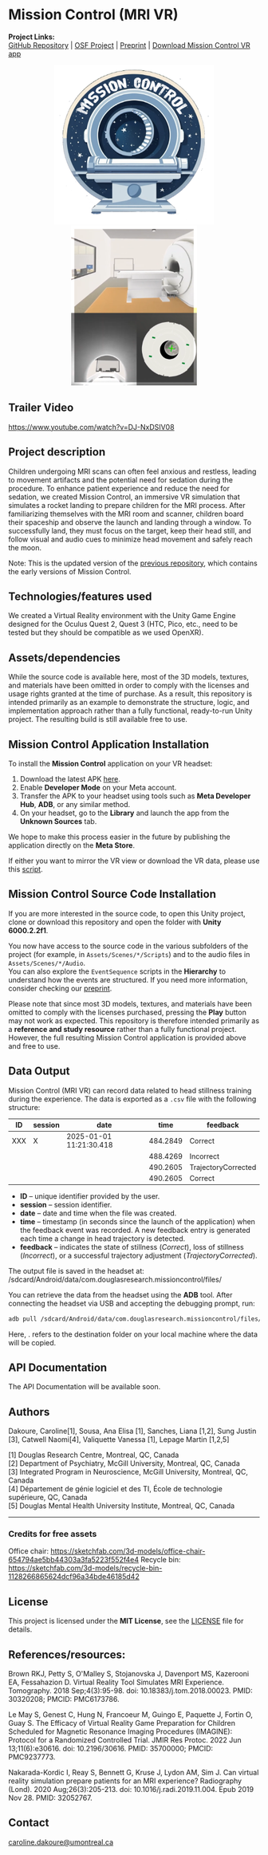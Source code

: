 # Mission Control (MRI VR)
**Project Links:**  
[GitHub Repository](https://github.com/CRISPGroup/Mission-Control-MRI-VR/) | [OSF Project](https://doi.org/10.17605/OSF.IO/NT4GX) | [Preprint](https://osf.io/preprints/psyarxiv/v8fhu) | [Download Mission Control VR app](https://github.com/CRISPGroup/Mission-Control-MRI-VR/releases)

<div align="center">
<img height="320px" src="https://raw.githubusercontent.com/CRISPGroup/Mission-Control-MRI-VR/refs/heads/main/Submission/mission-control-logo.png">
    <img height="320px" src="https://raw.githubusercontent.com/CRISPGroup/Mission-Control-MRI-VR/refs/heads/main/Submission/MRIVR.png">
</div>

## Trailer Video
https://www.youtube.com/watch?v=DJ-NxDSIV08

## Project description
Children undergoing MRI scans can often feel anxious and restless, leading to movement artifacts and the potential need for sedation during the procedure. To enhance patient experience and reduce the need for sedation, we created Mission Control, an immersive VR simulation that simulates a rocket landing to prepare children for the MRI process. After familiarizing themselves with the MRI room and scanner, children board their spaceship and observe the launch and landing through a window. To successfully land, they must focus on the target, keep their head still, and follow visual and audio cues to minimize head movement and safely reach the moon.

Note: This is the updated version of the [previous repository](https://github.com/J-Scan/MRIExperience), which contains the early versions of Mission Control.

## Technologies/features used
We created a Virtual Reality environment with the Unity Game Engine designed for the Oculus Quest 2, Quest 3 (HTC, Pico, etc., need to be tested but they should be compatible as we used OpenXR).

## Assets/dependencies
While the source code is available here, most of the 3D models, textures, and materials have been omitted in order to comply with the licenses and usage rights granted at the time of purchase. As a result, this repository is intended primarily as an example to demonstrate the structure, logic, and implementation approach rather than a fully functional, ready-to-run Unity project. The resulting build is still available free to use.

## Mission Control Application Installation
To install the **Mission Control** application on your VR headset:

1. Download the latest APK [here](https://github.com/CRISPGroup/Mission-Control-MRI-VR/releases).
2. Enable **Developer Mode** on your Meta account.
3. Transfer the APK to your headset using tools such as **Meta Developer Hub**, **ADB**, or any similar method.
4. On your headset, go to the **Library** and launch the app from the **Unknown Sources** tab.

We hope to make this process easier in the future by publishing the application directly on the **Meta Store**.

If either you want to mirror the VR view or download the VR data, please use this [script](https://github.com/carodak/missioncontrol-view-mirrorer).

## Mission Control Source Code Installation
If you are more interested in the source code, to open this Unity project, clone or download this repository and open the folder with **Unity 6000.2.2f1**.

You now have access to the source code in the various subfolders of the project (for example, in `Assets/Scenes/*/Scripts`) and to the audio files in `Assets/Scenes/*/Audio`.  
You can also explore the `EventSequence` scripts in the **Hierarchy** to understand how the events are structured. If you need more information, consider checking our [preprint]().

Please note that since most 3D models, textures, and materials have been omitted to comply with the licenses purchased, pressing the **Play** button may not work as expected. This repository is therefore intended primarily as a **reference and study resource** rather than a fully functional project. However, the full resulting Mission Control application is provided above and free to use.

## Data Output

Mission Control (MRI VR) can record data related to head stillness training during the experience. The data is exported as a `.csv` file with the following structure:

| ID       | session  | date                      | time      | feedback             |
|----------|----------|--------------------------|-----------|----------------------|
| XXX | X  | 2025-01-01 11:21:30.418  | 484.2849  | Correct              |
|          |          |                          | 488.4269  | Incorrect            |
|          |          |                          | 490.2605  | TrajectoryCorrected  |
|          |          |                          | 490.2605  | Correct              |

- **ID** – unique identifier provided by the user.  
- **session** – session identifier.  
- **date** – date and time when the file was created.  
- **time** – timestamp (in seconds since the launch of the application) when the feedback event was recorded. A new feedback entry is generated each time a change in head trajectory is detected.  
- **feedback** – indicates the state of stillness (*Correct*), loss of stillness (*Incorrect*), or a successful trajectory adjustment (*TrajectoryCorrected*).

The output file is saved in the headset at:
/sdcard/Android/data/com.douglasresearch.missioncontrol/files/


You can retrieve the data from the headset using the **ADB** tool. After connecting the headset via USB and accepting the debugging prompt, run:

```bash
adb pull /sdcard/Android/data/com.douglasresearch.missioncontrol/files/ .
```

Here, . refers to the destination folder on your local machine where the data will be copied.


## API Documentation

The API Documentation will be available soon.

## Authors

Dakoure, Caroline[1], Sousa,  Ana Elisa [1], Sanches, Liana [1,2], Sung Justin [3], Catwell Naomi[4], Valiquette Vanessa [1], Lepage Martin [1,2,5]

[1] Douglas Research Centre, Montreal, QC, Canada  
[2] Department of Psychiatry, McGill University, Montreal, QC, Canada  
[3] Integrated Program in Neuroscience, McGill University, Montreal, QC, Canada  
[4] Département de génie logiciel et des TI, École de technologie supérieure, QC, Canada  
[5] Douglas Mental Health University Institute, Montreal, QC, Canada

---

### Credits for free assets
Office chair: https://sketchfab.com/3d-models/office-chair-654794ae5bb44303a3fa5223f552f4e4
Recycle bin: https://sketchfab.com/3d-models/recycle-bin-1128266865624dcf96a34bde46185d42


## License

This project is licensed under the **MIT License**, see the [LICENSE](./LICENSE.md) file for details.


## References/resources:

Brown RKJ, Petty S, O'Malley S, Stojanovska J, Davenport MS, Kazerooni EA, Fessahazion D. Virtual Reality Tool Simulates MRI Experience. Tomography. 2018 Sep;4(3):95-98. doi: 10.18383/j.tom.2018.00023. PMID: 30320208; PMCID: PMC6173786.

Le May S, Genest C, Hung N, Francoeur M, Guingo E, Paquette J, Fortin O, Guay S. The Efficacy of Virtual Reality Game Preparation for Children Scheduled for Magnetic Resonance Imaging Procedures (IMAGINE): Protocol for a Randomized Controlled Trial. JMIR Res Protoc. 2022 Jun 13;11(6):e30616. doi: 10.2196/30616. PMID: 35700000; PMCID: PMC9237773.

Nakarada-Kordic I, Reay S, Bennett G, Kruse J, Lydon AM, Sim J. Can virtual reality simulation prepare patients for an MRI experience? Radiography (Lond). 2020 Aug;26(3):205-213. doi: 10.1016/j.radi.2019.11.004. Epub 2019 Nov 28. PMID: 32052767.

## Contact
caroline.dakoure@umontreal.ca